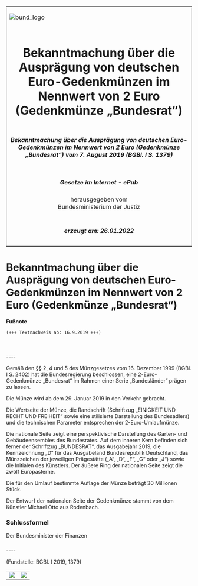 <span id="DECKBLATT.html"></span>

<table border="0" frame="border" width="100%">

<tr valign="top">

<td align="left">

![bund\_logo](BfJ_2021_Web_de_de.gif)

</td>

<td align="right">

 

</td>

</tr>

<tr align="center" valign="middle">

<td colspan="2">

# Bekanntmachung über die Ausprägung von deutschen Euro-Gedenkmünzen im Nennwert von 2 Euro (Gedenkmünze „Bundesrat“)

</td>

</tr>

<tr align="center" valign="middle">

<td colspan="2">

##### Bekanntmachung über die Ausprägung von deutschen Euro-Gedenkmünzen im Nennwert von 2 Euro (Gedenkmünze „Bundesrat“) vom 7. August 2019 (BGBl. I S. 1379)

</td>

</tr>

<tr align="center" valign="middle">

<td colspan="2">

  
  

##### Gesetze im Internet - ePub  
  
herausgegeben vom  
Bundesministerium der Justiz

</td>

</tr>

<tr align="center" valign="bottom">

<td colspan="2">

  
  

##### erzeugt am: 26.01.2022

</td>

</tr>

</table>

<span id="BJNR137900019.html"></span>

# Bekanntmachung über die Ausprägung von deutschen Euro-Gedenkmünzen im Nennwert von 2 Euro (Gedenkmünze „Bundesrat“)

<div>

  
**Fußnote**

<div class="jnhtml">

<div>

<div class="jurAbsatz">

  

``` 
(+++ Textnachweis ab: 16.9.2019 +++)

 
```

</div>

</div>

</div>

</div>

<span id="BJNR137900019BJNE000100000.html"></span>

###   
\----

<div>

<div class="jnhtml">

<div>

<div class="jurAbsatz">

Gemäß den §§ 2, 4 und 5 des Münzgesetzes vom 16. Dezember 1999 (BGBl. I
S. 2402) hat die Bundesregierung beschlossen, eine 2-Euro-Gedenkmünze
„Bundesrat“ im Rahmen einer Serie „Bundesländer“ prägen zu lassen.

</div>

<div class="jurAbsatz">

Die Münze wird ab dem 29. Januar 2019 in den Verkehr gebracht.

</div>

<div class="jurAbsatz">

Die Wertseite der Münze, die Randschrift (Schriftzug „EINIGKEIT UND
RECHT UND FREIHEIT“ sowie eine stilisierte Darstellung des Bundesadlers)
und die technischen Parameter entsprechen der 2-Euro-Umlaufmünze.

</div>

<div class="jurAbsatz">

Die nationale Seite zeigt eine perspektivische Darstellung des Garten-
und Gebäudeensembles des Bundesrates. Auf dem inneren Kern befinden sich
ferner der Schriftzug „BUNDESRAT“, das Ausgabejahr 2019, die
Kennzeichnung „D“ für das Ausgabeland Bundesrepublik Deutschland, das
Münzzeichen der jeweiligen Prägestätte („A“, „D“, „F“, „G“ oder „J“)
sowie die Initialen des Künstlers. Der äußere Ring der nationalen Seite
zeigt die zwölf Europasterne.

</div>

<div class="jurAbsatz">

Die für den Umlauf bestimmte Auflage der Münze beträgt 30 Millionen
Stück.

</div>

<div class="jurAbsatz">

Der Entwurf der nationalen Seite der Gedenkmünze stammt von dem Künstler
Michael Otto aus Rodenbach.

</div>

</div>

</div>

</div>

<span id="BJNR137900019BJNE000200000.html"></span>

### Schlussformel  

<div>

<div class="jnhtml">

<div>

<div class="jurAbsatz">

<span class="SP">Der Bundesminister der Finanzen</span>

</div>

</div>

</div>

</div>

<span id="BJNR137900019BJNE000300000.html"></span>

###   
\----

<div>

<div class="jnhtml">

<div>

<div class="jurAbsatz">

<div class="kommentar_Fundstelle">

(Fundstelle: BGBl. I 2019, 1379)

</div>

</div>

  

|                                   |                                   |
| :-------------------------------: | :-------------------------------: |
| ![](bgbl1_2019_j1379-1_0010.jpeg) | ![](bgbl1_2019_j1379-1_0020.jpeg) |

</div>

</div>

</div>
